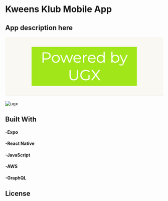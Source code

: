 # Kweens Klub Mobile App

## App description here

![ugx](./ugx.jpeg)

![ugx](./kka_plan.jpeg)

## Built With
#### -Expo
#### -React Native
#### -JavaScript
#### -AWS
#### -GraphQL

## License

